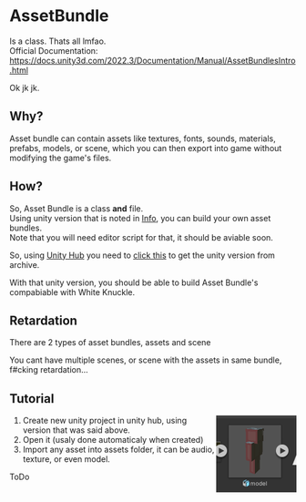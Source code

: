 # AssetBundle
Is a class. Thats all lmfao.  
Official Documentation: https://docs.unity3d.com/2022.3/Documentation/Manual/AssetBundlesIntro.html

Ok jk jk.

## Why?
Asset bundle can contain assets like textures, fonts, sounds, materials, prefabs, models, or scene, which you can then export into game without modifying the game's files.

## How?
So, Asset Bundle is a class __and__ file.  
Using unity version that is noted in [Info](https://github.com/overmet15/WK-Modding-Docs/blob/main/Info.md), you can build your own asset bundles.  
Note that you will need editor script for that, it should be aviable soon.

So, using [Unity Hub](https://unity.com/download) you need to [click this](unityhub://2022.3.32f1) to get the unity version from archive.

With that unity version, you should be able to build Asset Bundle's compabiable with White Knuckle.

## Retardation
There are 2 types of asset bundles, assets and scene

You cant have multiple scenes, or scene with the assets in same bundle, f#cking retardation...

## Tutorial
<a style="text-align: right;">
  <img align="right" src="https://raw.githubusercontent.com/overmet15/WK-Modding-Docs/main/Images/Minecraft-Player-Model.png" />
</a>

1. Create new unity project in unity hub, using version that was said above.
2. Open it (usaly done automaticaly when created)
3. Import any asset into assets folder, it can be audio, texture, or even model.

ToDo
